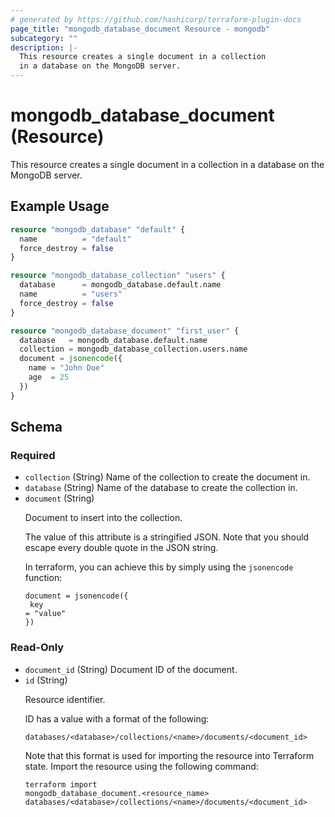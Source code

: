 ```yaml
---
# generated by https://github.com/hashicorp/terraform-plugin-docs
page_title: "mongodb_database_document Resource - mongodb"
subcategory: ""
description: |-
  This resource creates a single document in a collection
  in a database on the MongoDB server.
---
```


# mongodb_database_document (Resource)

This resource creates a single document in a collection 
in a database on the MongoDB server.

## Example Usage

```terraform
resource "mongodb_database" "default" {
  name          = "default"
  force_destroy = false
}

resource "mongodb_database_collection" "users" {
  database      = mongodb_database.default.name
  name          = "users"
  force_destroy = false
}

resource "mongodb_database_document" "first_user" {
  database   = mongodb_database.default.name
  collection = mongodb_database_collection.users.name
  document = jsonencode({
    name = "John Doe"
    age  = 25
  })
}
```

<!-- schema generated by tfplugindocs -->
## Schema

### Required

- `collection` (String) Name of the collection to create the document in.
- `database` (String) Name of the database to create the collection in.
- `document` (String) <p>Document to insert into the collection.</p>  <p>The value of this attribute is a stringified JSON. Note that you should escape every double quote in the JSON string.</p>  <p>In terraform, you can achieve this by simply using the <code>jsonencode</code> function:</p>  <pre><code class="language-terraform">document = jsonencode({<br />  key = &#34;value&#34;<br />})</code></pre>

### Read-Only

- `document_id` (String) Document ID of the document.
- `id` (String) <p>Resource identifier.</p>  <p>ID has a value with a format of the following:</p>  <pre><code class="">databases/&lt;database&gt;/collections/&lt;name&gt;/documents/&lt;document_id&gt;</code></pre>  <p>Note that this format is used for importing the resource into Terraform state. Import the resource using the following command:</p>  <pre><code class="language-bash">terraform import mongodb_database_document.&lt;resource_name&gt; databases/&lt;database&gt;/collections/&lt;name&gt;/documents/&lt;document_id&gt;</code></pre>
